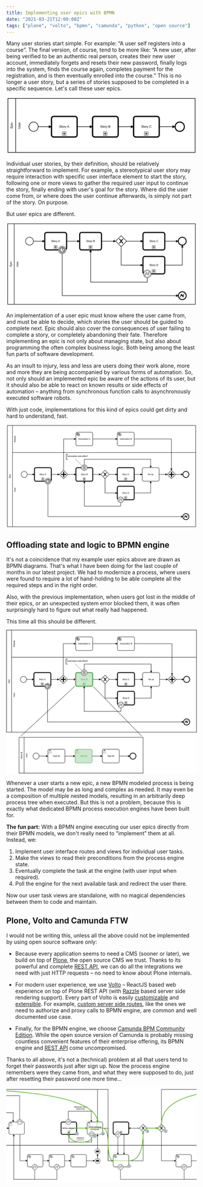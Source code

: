 ```yaml
---
title: Implementing user epics with BPMN
date: "2021-03-21T12:00:00Z"
tags: ["plone", "volto", "bpmn", "camunda", "python", "open source"]
---
```


Many user stories start simple. For example: “A user self registers into a course”.
The final version, of course, tend to be more like: “A new user, after being verified to be an authentic real person, creates their new user account, immediately forgets and resets their new password, finally logs into the system, finds the course again, completes payment for the registration, and is then eventually enrolled into the course.” This is no longer a user story, but a series of stories supposed to be completed in a specific sequence. Let's call these user epics.

![An epic is a sequence a user stories](epics-01.png)

Individual user stories, by their definition, should be relatively straightforward to implement. For example, a stereotypical user story may require interaction with specific user interface element to start the story, following one or more views to gather the required user input to continue the story, finally ending with user's goal for the story. Where did the user come from, or where does the user continue afterwards, is simply not part of the story. On purpose.

But user epics are different.

![Epics must know the consequences of users' actions](epics-02.png)

An implementation of a user epic must know where the user came from, and must be able to decide, which stories the user should be guided to complete next. Epic should also cover the consequences of user failing to complete a story, or completely abandoning their fate. Therefore implementing an epic is not only about managing state, but also about programming the often complex business logic. Both being among the least fun parts of software development.

As an insult to injury, less and less are users doing their work alone, more and more they are being accompanied by various forms of automation. So, not only should an implemented epic be aware of the actions of its user, but it should also be able to react on known results or side effects of automation – anything from synchronous function calls to asynchronously executed software robots.

With just code, implementations for this kind of epics could get dirty and hard to understand, fast.

![Epics must know the consequences of users' actions](epics-03.png)


Offloading state and logic to BPMN engine
-----------------------------------------

It's not a coincidence that my example user epics above are drawn as BPMN diagrams. That's what I have been doing for the last couple of months in our latest project. We had to modernize a process, where users were found to require a lot of hand-holding to be able complete all the required steps and in the right order.

Also, with the previous implementation, when users got lost in the middle of their epics, or an unexpected system error blocked them, it was often surprisingly hard to figure out what really had happened.

This time all this should be different.

![The active user task may be anywhere in the current process tree](epics-04.png)

Whenever a user starts a new epic, a new BPMN modeled process is being started. The model may be as long and complex as needed. It may even be a composition of multiple nested models, resulting in an arbitrarily deep process tree when executed. But this is not a problem, because this is exactly what dedicated BPMN process execution engines have been built for.

**The fun part:** With a BPMN engine executing our user epics directly from their BPMN models, we don't really need to “implement” them at all. Instead, we:

1. Implement user interface routes and views for individual user tasks.
2. Make the views to read their preconditions from the process engine state.
3. Eventually complete the task at the engine (with user input when required).
4. Poll the engine for the next available task and redirect the user there.

Now our user task views are standalone, with no magical dependencies between them to code and maintain.


Plone, Volto and Camunda FTW
----------------------------

I would not be writing this, unless all the above could not be implemented by using open source software only:

* Because every application seems to need a CMS (sooner or later), we build on top of [Plone](https://plone.org/), the open source CMS we trust. Thanks to its powerful and complete [REST API](https://plonerestapi.readthedocs.io/), we can do all the integrations we need with just HTTP requests – no need to know about Plone internals.

* For modern user experience, we use [Volto](https://volto.plone.org/) – ReactJS based web experience on top of Plone REST API (with [Razzle](https://razzlejs.org/) based server side rendering support). Every part of Volto is easily [customizable](https://docs.voltocms.com/) and [extensible](https://docs.voltocms.com/addons/). For example, [custom server side routes](https://docs.voltocms.com/recipes/express/), like the ones we need to authorize and proxy calls to BPMN engine, are common and well documented use case.

* Finally, for the BPMN engine, we choose [Camunda BPM Community Edition](https://camunda.com/download/). While the open source version of Camunda is probably missing countless convenient features of their enterprise offering, its BPMN engine and [REST API](https://docs.camunda.org/manual/latest/reference/rest/) come uncompromised.

Thanks to all above, it's not a (technical) problem at all that users tend to forget their passwords just after sign up. Now the process engine remembers were they came from, and what they were supposed to do, just after resetting their password one more time...

![With a reusable sub process, password change can part of any epic](change-password.png)

